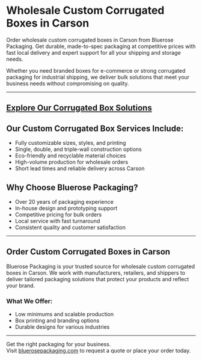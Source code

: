 # Wholesale Custom Corrugated Boxes in Carson

Order wholesale custom corrugated boxes in Carson from Bluerose Packaging. Get durable, made-to-spec packaging at competitive prices with fast local delivery and expert support for all your shipping and storage needs.

Whether you need branded boxes for e-commerce or strong corrugated packaging for industrial shipping, we deliver bulk solutions that meet your business needs without compromising on quality.

---
[Explore Our Corrugated Box Solutions](https://www.bluerosepackaging.com/product-category/custom-products/wholesale-custom-corrugated-boxes/)
---

## Our Custom Corrugated Box Services Include:

- Fully customizable sizes, styles, and printing  
- Single, double, and triple-wall construction options  
- Eco-friendly and recyclable material choices  
- High-volume production for wholesale orders  
- Short lead times and reliable delivery across Carson  

## Why Choose Bluerose Packaging?

- Over 20 years of packaging experience  
- In-house design and prototyping support  
- Competitive pricing for bulk orders  
- Local service with fast turnaround  
- Consistent quality and customer satisfaction  

---

## Order Custom Corrugated Boxes in Carson

Bluerose Packaging is your trusted source for wholesale custom corrugated boxes in Carson. We work with manufacturers, retailers, and shippers to deliver tailored packaging solutions that protect your products and reflect your brand.

### What We Offer:

- Low minimums and scalable production  
- Box printing and branding options  
- Durable designs for various industries  

---

Get the right packaging for your business.  
Visit [bluerosepackaging.com](https://www.bluerosepackaging.com) to request a quote or place your order today.
